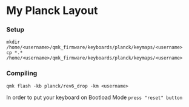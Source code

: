 # My Planck Layout

### Setup

```
mkdir /home/<username>/qmk_firmware/keyboards/planck/keymaps/<username>
cp *.* /home/<username>/qmk_firmware/keyboards/planck/keymaps/<username>
```

### Compiling

```
qmk flash -kb planck/rev6_drop -km <username>
```

In order to put your keyboard on Bootload Mode `press "reset" button`
